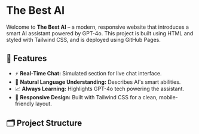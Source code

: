 # The Best AI

Welcome to **The Best AI** – a modern, responsive website that introduces a smart AI assistant powered by GPT-4o. This project is built using HTML and styled with Tailwind CSS, and is deployed using GitHub Pages.

## 🚀 Features

- ⚡ **Real-Time Chat:** Simulated section for live chat interface.
- 🧠 **Natural Language Understanding:** Describes AI's smart abilities.
- 📈 **Always Learning:** Highlights GPT-4o tech powering the assistant.
- 🎨 **Responsive Design:** Built with Tailwind CSS for a clean, mobile-friendly layout.

## 🗂️ Project Structure


